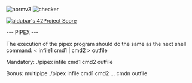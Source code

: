 ![normv3](https://github.com/busshi/pipex/actions/workflows/norm.yml/badge.svg) ![checker](https://github.com/busshi/pipex/actions/workflows/checker.yml/badge.svg)

[![aldubar's 42Project Score](https://badge42.herokuapp.com/api/project/aldubar/pipex)](https://github.com/JaeSeoKim/badge42)


--- PIPEX ---

The execution of the pipex program should do the same as the next shell command:
< infile1 cmd1 | cmd2 > outfile


Mandatory: ./pipex infile cmd1 cmd2 outfile


Bonus: multipipe
./pipex infile cmd1 cmd2 ... cmdn outfile
